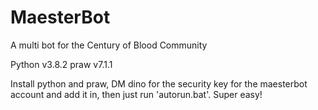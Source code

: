 # MaesterBot
A multi bot for the Century of Blood Community

Python v3.8.2
praw v7.1.1

Install python and praw, DM dino for the security key for the maesterbot account and add it in, then just run 'autorun.bat'. Super easy!
